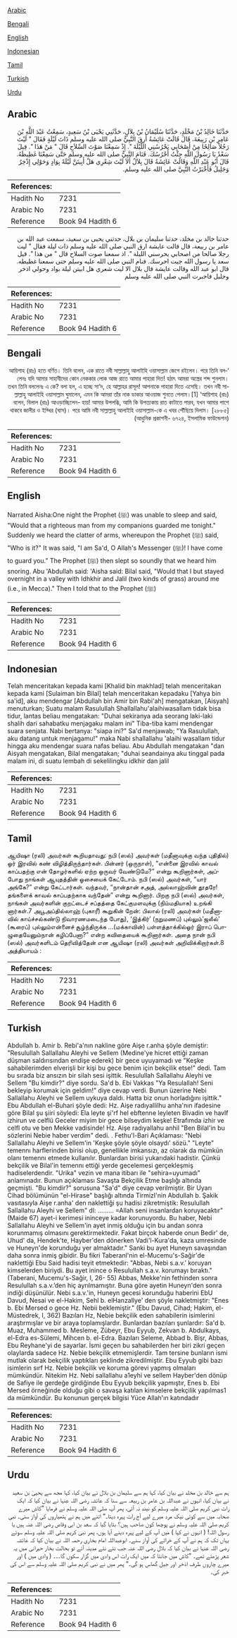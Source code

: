 [Arabic](#arabic)

[Bengali](#bengali)

[English](#english)

[Indonesian](#indonesian)

[Tamil](#tamil)

[Turkish](#turkish)

[Urdu](#urdu)

## Arabic


<div dir="rtl" lang="ar" style={{fontSize:'larger',backgroundColor:'#f8f9fa',padding:20}}>
حَدَّثَنَا خَالِدُ بْنُ مَخْلَدٍ، حَدَّثَنَا سُلَيْمَانُ بْنُ بِلاَلٍ، حَدَّثَنِي يَحْيَى بْنُ سَعِيدٍ، سَمِعْتُ عَبْدَ اللَّهِ بْنَ عَامِرِ بْنِ رَبِيعَةَ، قَالَ قَالَتْ عَائِشَةُ أَرِقَ النَّبِيُّ صلى الله عليه وسلم ذَاتَ لَيْلَةٍ فَقَالَ ‏"‏ لَيْتَ رَجُلاً صَالِحًا مِنْ أَصْحَابِي يَحْرُسُنِي اللَّيْلَةَ ‏"‏‏.‏ إِذْ سَمِعْنَا صَوْتَ السِّلاَحِ قَالَ ‏"‏ مَنْ هَذَا ‏"‏‏.‏ قِيلَ سَعْدٌ يَا رَسُولَ اللَّهِ جِئْتُ أَحْرُسُكَ‏.‏ فَنَامَ النَّبِيُّ صلى الله عليه وسلم حَتَّى سَمِعْنَا غَطِيطَهُ‏.‏ قَالَ أَبُو عَبْدِ اللَّهِ وَقَالَتْ عَائِشَةُ قَالَ بِلاَلٌ أَلاَ لَيْتَ شِعْرِي هَلْ أَبِيتَنَّ لَيْلَةً بِوَادٍ وَحَوْلِي إِذْخِرٌ وَجَلِيلُ فَأَخْبَرْتُ النَّبِيَّ صلى الله عليه وسلم‏.‏
</div>
<div style={{backgroundColor:'#f8f9fa',padding:20, marginBottom: 10}}><table> <thead> <tr> <th>References:</th> <th></th> </tr> </thead> <tbody><tr><td>Hadith No</td><td>7231</td></tr><tr><td>Arabic No</td><td>7231</td></tr><tr><td>Reference</td><td>Book 94 Hadith 6</td></tr></tbody></table></div>


<div dir="rtl" lang="ar" style={{fontSize:'larger',backgroundColor:'#f8f9fa',padding:20}}>
حدثنا خالد بن مخلد، حدثنا سليمان بن بلال، حدثني يحيى بن سعيد، سمعت عبد الله بن عامر بن ربيعة، قال قالت عايشة ارق النبي صلى الله عليه وسلم ذات ليلة فقال " ليت رجلا صالحا من اصحابي يحرسني الليلة ". اذ سمعنا صوت السلاح قال " من هذا ". قيل سعد يا رسول الله جيت احرسك. فنام النبي صلى الله عليه وسلم حتى سمعنا غطيطه. قال ابو عبد الله وقالت عايشة قال بلال الا ليت شعري هل ابيتن ليلة بواد وحولي اذخر وجليل فاخبرت النبي صلى الله عليه وسلم
</div>
<div style={{backgroundColor:'#f8f9fa',padding:20, marginBottom: 10}}><table> <thead> <tr> <th>References:</th> <th></th> </tr> </thead> <tbody><tr><td>Hadith No</td><td>7231</td></tr><tr><td>Arabic No</td><td>7231</td></tr><tr><td>Reference</td><td>Book 94 Hadith 6</td></tr></tbody></table></div>

## Bengali


<div dir="rtl" lang="bn" style={{fontSize:'larger',backgroundColor:'#f8f9fa',padding:20}}>
‘আয়িশাহ (রাঃ) হতে বর্ণিত। তিনি বলেন, এক রাতে নবী সাল্লাল্লাহু আলাইহি ওয়াসাল্লাম জেগে রইলেন। পরে তিনি বললেনঃ যদি আমার সাহাবীদের কোন নেককার লোক আজ রাতে আমার পাহারা দিত! হঠাৎ আমরা অস্ত্রের শব্দ শুনলাম। তখন তিনি বললেনঃ এ কে? বলা হল, এ হচ্ছে সা‘দ, হে আল্লাহর রাসূল! আপনাকে পাহারা দিতে এসেছি। তখন নবী সাল্লাল্লাহু আলাইহি ওয়াসাল্লাম ঘুমালেন, এমন কি আমরা তাঁর নাক ডাকার আওয়াজ শুনতে পেলাম।[1] ‘আয়িশাহ (রাঃ) বলেন, বিলাল (রাঃ) আওড়াচ্ছিলেন- হায়! আমার উপলব্ধি, আমি কি উপত্যকায় রাত কাটাতে পারব, যখন আমার পাশে থাকবে জালীর ও ইয্খির (ঘাস)। পরে আমি নবী সাল্লাল্লাহু আলাইহি ওয়াসাল্লাম-কে এ খবর পৌঁছিয়ে দিলাম। [২৮৮৫] (আধুনিক প্রকাশনী- ৬৭২৪, ইসলামিক ফাউন্ডেশন)
</div>
<div style={{backgroundColor:'#f8f9fa',padding:20, marginBottom: 10}}><table> <thead> <tr> <th>References:</th> <th></th> </tr> </thead> <tbody><tr><td>Hadith No</td><td>7231</td></tr><tr><td>Arabic No</td><td>7231</td></tr><tr><td>Reference</td><td>Book 94 Hadith 6</td></tr></tbody></table></div>

## English


<div dir="ltr" lang="en" style={{fontSize:'larger',backgroundColor:'#f8f9fa',padding:20}}>
Narrated Aisha:One night the Prophet (ﷺ) was unable to sleep and said, "Would that a righteous man from my companions guarded me tonight." Suddenly we heard the clatter of arms, whereupon the Prophet (ﷺ) said, "Who is it?" It was said, "I am Sa'd, O Allah's Messenger (ﷺ)! I have come to guard you." The Prophet (ﷺ) then slept so soundly that we heard him snoring. Abu 'Abdullah said: 'Aisha said: Bilal said, "Would that I but stayed overnight in a valley with Idhkhir and Jalil (two kinds of grass) around me (i.e., in Mecca)." Then I told that to the Prophet (ﷺ)
</div>
<div style={{backgroundColor:'#f8f9fa',padding:20, marginBottom: 10}}><table> <thead> <tr> <th>References:</th> <th></th> </tr> </thead> <tbody><tr><td>Hadith No</td><td>7231</td></tr><tr><td>Arabic No</td><td>7231</td></tr><tr><td>Reference</td><td>Book 94 Hadith 6</td></tr></tbody></table></div>

## Indonesian


<div dir="ltr" lang="id" style={{fontSize:'larger',backgroundColor:'#f8f9fa',padding:20}}>
Telah menceritakan kepada kami [Khalid bin makhlad] telah menceritakan kepada kami [Sulaiman bin Bilal] telah menceritakan kepadaku [Yahya bin sa'id], aku mendengar [Abdullah bin Amir bin Rabi'ah] mengatakan, [Aisyah] menuturkan; Suatu malam Rasulullah Shallallahu'alaihiwasallam tidak bisa tidur, lantas beliau mengatakan: "Duhai sekiranya ada seorang laki-laki shalih dari sahabatku menjagaku malam ini" Tiba-tiba kami mendengar suara senjata. Nabi bertanya: "siapa ini?" Sa'd menjawab; "Ya Rasulullah, aku datang untuk menjagamu!" maka Nabi shallallahu 'alaihi wasallam tidur hingga aku mendengar suara nafas beliau. Abu Abdullah mengatakan "dan Aisyah mengatakan, Bilal mengatakan; "duhai seandainya aku tinggal pada malam ini, di suatu lembah di sekelilingku idkhir dan jalil
</div>
<div style={{backgroundColor:'#f8f9fa',padding:20, marginBottom: 10}}><table> <thead> <tr> <th>References:</th> <th></th> </tr> </thead> <tbody><tr><td>Hadith No</td><td>7231</td></tr><tr><td>Arabic No</td><td>7231</td></tr><tr><td>Reference</td><td>Book 94 Hadith 6</td></tr></tbody></table></div>

## Tamil


<div dir="ltr" lang="ta" style={{fontSize:'larger',backgroundColor:'#f8f9fa',padding:20}}>
ஆயிஷா (ரலி) அவர்கள் கூறியதாவது: நபி (ஸல்) அவர்கள் (மதீனாவுக்கு வந்த புதிதில்) ஓர் இரவில் கண் விழித்திருந்தார்கள். பின்னர் (ஒருநாள்), “என்னை இரவில் காவல் காப்பதற்கு என் தோழர்களில் ஏற்ற ஒருவர் வேண்டுமே?” என்று கூறினார்கள், அப்போது நாங்கள் ஆயுதத்தின் ஓசையைக் கேட்டோம். நபி (ஸல்) அவர்கள், “யார் அங்கே?” என்று கேட்டார்கள். வந்தவர், “நான்தான் சஅத், அல்லாஹ்வின் தூதரே! தங்களைக் காவல் காப்பதற்காக வந்தேன்” என்று கூறினார். பிறகு நபி (ஸல்) அவர்கள், நாங்கள் அவர்களின் குறட்டைச் சப்தத்தை கேட்குமளவுக்கு (நிம்மதியாக) உறங்கி னார்கள்.7 அபூஅப்தில்லாஹ் (புகாரீ) கூறுகின் றேன்: பிலால் (ரலி) அவர்கள் (மதீனாவில் காய்ச்சல்கண்டு நிவாரணமடைந்த போது), ‘இத்கிர்’ (நறுமணப்) புல்லும்’ஜலீல்’ (கூரைப்) புல்லும்என்னைச் சூழ்ந்திருக்க ...(மக்காவின்) பள்ளத்தாக்கில்ஓர் இராப் பொழுதையேனும்நான் கழிப்பேனா?” என்ற கவிதையைக் கூறினார்கள். அதை நான் நபி (ஸல்) அவர்களிடம் தெரிவித்தேன் என ஆயிஷா (ரலி) அவர்கள் அறிவிக்கிறார்கள்.8 அத்தியாயம் :
</div>
<div style={{backgroundColor:'#f8f9fa',padding:20, marginBottom: 10}}><table> <thead> <tr> <th>References:</th> <th></th> </tr> </thead> <tbody><tr><td>Hadith No</td><td>7231</td></tr><tr><td>Arabic No</td><td>7231</td></tr><tr><td>Reference</td><td>Book 94 Hadith 6</td></tr></tbody></table></div>

## Turkish


<div dir="ltr" lang="tr" style={{fontSize:'larger',backgroundColor:'#f8f9fa',padding:20}}>
Abdullah b. Amir b. Rebi'a'nın nakline göre Aişe r.anha şöyle demiştir: "Resulullah Sallallahu Aleyhi ve Sellem (Medine'ye hicret ettiği zaman düşman saldırısından endişe ederek) bir gece uyuyamadı ve "Keşke sahabilerimden elverişli bir kişi bu gece benim için bekçilik etse!" dedi. Tam bu sırada biz ansızın bir silah sesi işittik. Resulullah Sallallahu Aleyhi ve Sellem "Bu kimdir?" diye sordu. Sa'd b. Ebi Vakkas "Ya Resulallah! Seni bekleyip korumak için geldim!" diye cevap verdi. Bunun üzerine Nebi Sallallahu Aleyhi ve Sellem uykuya daldı. Hatta biz onun horladığını işittik." Ebu Abdullah el-Buhari şöyle dedi: Hz. Aişe radıyallilhu anha'nın ifadesine göre Bilal şu şiiri söyledi: Ela leyte şi'rf hel ebftenne leyleten Bivadin ve havlf izhirun ve celflü Geceler miyim bir gece bilseydim keşke! Etrafımda izhir ve celfl otu ve ben Mekke vadisinde! Hz. Aişe radıyallahu anhil "Ben Bilal'in bu sözlerini Nebie haber verdim" dedi. . Fethu'l-Bari Açıklaması: "Nebi Sallallahu Aleyhi ve Sellem'in 'Keşke şöyle şöyle olsaydı' sözü." "Leyte" temennı harflerinden birisi olup, genellikle imkansızı, az olarak da mümkün olanı temennı etmede kullanılır. Bunlardan birisi yukarıdaki hadistir. Çünkü bekçilik ve Bilal'in temennı ettiği yerde gecelemesi gerçekleşmiş hadiselerdendir. "Urika" vezin ve mana itibarı ile "sehira=uyumadı" anlamınadır. Bunun açıklaması Savaşta Bekçilik Etme başlığı altında geçmişti. "Bu kimdir?" sorusuna "Sa'd" diye cevap verilmiştir. Bir Uyarı Cihad bölümünün "el-Hirase" başlığı altında TirmizI'nin Abdullah b. Şakik vasıtasıyla Aişe r.anha' den naklettiği şu hadisi zikretmiştik: Resulullah Sallallahu Aleyhi ve Sellem" dl: ......... =Allah seni insanlardan koruyacaktır"(Maide 67) ayet-i kerimesi ininceye kadar korunuyordu. Bu haber, Nebi Sallallahu Aleyhi ve Sellem'in ayet inmiş olduğu için bu andan sonra korunmamış olmasını gerektirmektedir. Fakat birçok haberde onun Bedir' de, Uhud' da, Hendek'te, Hayber'den dönerken Vadi'l-Kura'da, kaza umresinde ve Huneyn'de korunduğu yer almaktadır." Sanki bu ayet Huneyn savaşından daha sonra inmiş gibidir. Bu fikri Taberanl'nin el-Mucemu's-Sağir'de naklettiği Ebu Said hadisi teyit etmektedir: "Abbas, Nebi s.a.v.’ koruyan kimselerden biriydi. Bu ayet inince o Resulullah s.a.v. korumayı bıraktı." (Taberani, Mucemu's-Sağir, I, 26- 55) Abbas, Mekke'nin fethinden sonra Resulullah s.a.v.’den hiç ayrılmamıştır. Buna göre ayetin Huneyn'den sonra indiği düşünülür. Nebi s.a.v.'in, Huneyn gecesi korunduğu haberini EbU Davud, Nesai ve el-Hakim, Sehl b. elHanzallye' den şöyle nakletmiştir: "Enes b. Ebi Mersed o gece Hz. Nebii beklemiştir." (Ebu Davud, Cihad; Hakim, el-Müstedrek, I, 362) Bazıları Hz, Nebie bekçilik eden sahabilerin isimlerini araştırmışlar ve bir araya toplamışlardır. Bunlardan bazıları şunlardır: Sa'd b. Muaz, Muhammed b. Mesleme, Zübeyr, Ebu Eyyub, Zekvan b. Abdulkays, el-Edra es-Sülemi, Mihcen b. el-Edra. Bazıları Seleme, Abbad b. Bişr, Abbas, Ebu Reyhane'yi de sayarlar. İsmi geçen bu sahabilerden her biri zikri geçen olaylarda sadece Hz. Nebie bekçilik etmemişlerdir. Tam tersine bunların ismi mutlak olarak bekçilik yaptıkları şeklinde zikredilmiştir. Ebu Eyyub gibi bazı isimlerin sırf Hz. Nebie bekçilik ve koruma görevi yapmış olmaları mümkündür. Nitekim Hz. Nebi sallallahu a1eyhi ve sellem Hayber'den dönüp de Safiye ile gerdeğe girdiğinde Ebu Eyyub bekçilik yapmıştır, Enes b. Ebi Mersed örneğinde olduğu gibi o savaşa katılan kimselere bekçilik yapılmas1 da mümkündür. Bu konunun gerçek bilgisi Yüce Allah'ın katındadır
</div>
<div style={{backgroundColor:'#f8f9fa',padding:20, marginBottom: 10}}><table> <thead> <tr> <th>References:</th> <th></th> </tr> </thead> <tbody><tr><td>Hadith No</td><td>7231</td></tr><tr><td>Arabic No</td><td>7231</td></tr><tr><td>Reference</td><td>Book 94 Hadith 6</td></tr></tbody></table></div>

## Urdu


<div dir="rtl" lang="ur" style={{fontSize:'larger',backgroundColor:'#f8f9fa',padding:20}}>
ہم سے خالد بن مخلد نے بیان کیا، کہا ہم سے سلیمان بن بلال نے بیان کیا، کہا مجھ سے یحییٰ بن سعید نے بیان کیا، انہوں نے عبداللہ بن عامر بن ربیعہ سے سنا کہ عائشہ رضی اللہ عنہا نے بیان کیا کہ ایک رات نبی کریم صلی اللہ علیہ وسلم کو نیند نہ آئی، پھر آپ صلی اللہ علیہ وسلم نے فرمایا ”کاش میرے صحابہ میں سے کوئی نیک مرد میرے لیے آج رات پہرہ دیتا۔“ اتنے میں ہم نے ہتھیاروں کی آواز سنی۔ نبی کریم صلی اللہ علیہ وسلم نے پوچھا کون صاحب ہیں؟ بتایا گیا کہ سعد بن ابی وقاص رضی اللہ عنہ ہیں یا رسول اللہ! ( انہوں نے کہا ) میں آپ کے لیے پہرہ دینے آیا ہوں، پھر نبی کریم صلی اللہ علیہ وسلم سوئے یہاں تک کہ ہم نے آپ کے خراٹے کی آواز سنے۔ ابوعبداللہ امام بخاری رحمہ اللہ نے بیان کیا کہ عائشہ رضی اللہ عنہا نے بیان کیا کہ بلال رضی اللہ عنہ جب نئے نئے مدینہ آئے تو بحالت بخار حیرانی میں یہ شعر پڑھتے تھے۔ ”کاش میں جانتا کہ میں ایک رات اس وادی میں گزار سکوں گا۔۔۔ ( وادی میں ) اور میرے چاروں طرف اذخر اور جیل گھاس ہو گی۔“ پھر میں نے نبی کریم صلی اللہ علیہ وسلم سے اس کی خبر کی۔
</div>
<div style={{backgroundColor:'#f8f9fa',padding:20, marginBottom: 10}}><table> <thead> <tr> <th>References:</th> <th></th> </tr> </thead> <tbody><tr><td>Hadith No</td><td>7231</td></tr><tr><td>Arabic No</td><td>7231</td></tr><tr><td>Reference</td><td>Book 94 Hadith 6</td></tr></tbody></table></div>